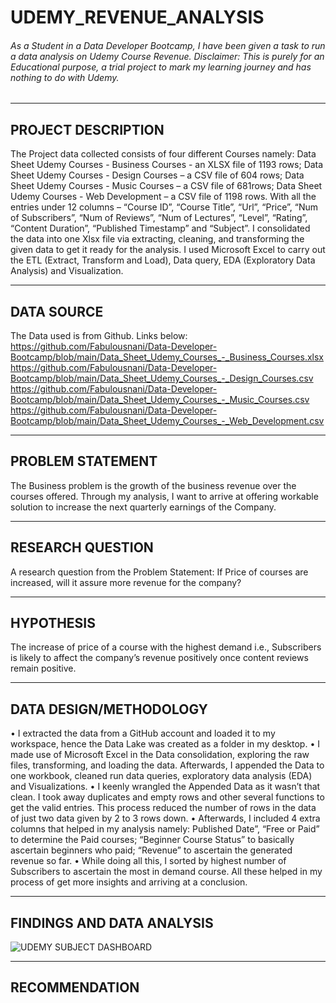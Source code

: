 # UDEMY_REVENUE_ANALYSIS
###### As a Student in a Data Developer Bootcamp, I have been given a task to run a data analysis on Udemy Course Revenue. Disclaimer: This is purely for an Educational purpose, a trial project to mark my learning journey and has nothing to do with Udemy. 
 _________________________________________________________________________________________
 ## PROJECT DESCRIPTION
The Project data collected consists of four different Courses namely:
Data Sheet Udemy Courses - Business Courses - an XLSX file of 1193 rows; Data Sheet Udemy Courses - Design Courses – a CSV file of 604 rows; Data Sheet Udemy Courses - Music Courses – a CSV file of 681rows; Data Sheet Udemy Courses - Web Development – a CSV file of 1198 rows.
With all the entries under 12 columns – “Course ID”, “Course Title”, “Url”, “Price”, “Num of Subscribers”, “Num of Reviews”, “Num of Lectures”, “Level”, “Rating”, “Content Duration”, “Published Timestamp” and “Subject”.
I consolidated the data into one Xlsx file via extracting, cleaning, and transforming the given data to get it ready for the analysis. I used Microsoft Excel to carry out the ETL (Extract, Transform and Load), Data query, EDA (Exploratory Data Analysis) and Visualization.
_____________________
## DATA SOURCE
The Data used is from Github. Links below:
https://github.com/Fabulousnani/Data-Developer-Bootcamp/blob/main/Data_Sheet_Udemy_Courses_-_Business_Courses.xlsx 
https://github.com/Fabulousnani/Data-Developer-Bootcamp/blob/main/Data_Sheet_Udemy_Courses_-_Design_Courses.csv
https://github.com/Fabulousnani/Data-Developer-Bootcamp/blob/main/Data_Sheet_Udemy_Courses_-_Music_Courses.csv
https://github.com/Fabulousnani/Data-Developer-Bootcamp/blob/main/Data_Sheet_Udemy_Courses_-_Web_Development.csv
______________________

## PROBLEM STATEMENT
The Business problem is the growth of the business revenue over the courses offered. Through my analysis, I want to arrive at offering workable solution to increase the next quarterly earnings of the Company.
______________
## RESEARCH QUESTION
A research question from the Problem Statement: If Price of courses are increased, will it assure more revenue for the company?
___________
## HYPOTHESIS
The increase of price of a course with the highest demand i.e., Subscribers is likely to affect the company’s revenue positively once content reviews remain positive.
________
## DATA DESIGN/METHODOLOGY
•	I extracted the data from a GitHub account and loaded it to my workspace, hence the Data Lake was created as a folder in my desktop.
•	I made use of Microsoft Excel in the Data consolidation, exploring the raw files, transforming, and loading the data. Afterwards, I appended the Data to one workbook, cleaned run data queries, exploratory data analysis (EDA) and Visualizations.
•	I keenly wrangled the Appended Data as it wasn’t that clean. I took away duplicates and empty rows and other several functions to get the valid entries. This process reduced the number of rows in the data of just two data given by 2 to 3 rows down.
•	Afterwards, I included 4 extra columns that helped in my analysis namely: Published Date”, “Free or Paid” to determine the Paid courses; “Beginner Course Status” to basically ascertain beginners who paid; “Revenue” to ascertain the generated revenue so far.
•	While doing all this, I sorted by highest number of Subscribers to ascertain the most in demand course. All these helped in my process of get more insights and arriving at a conclusion.
____
## FINDINGS AND DATA ANALYSIS
![UDEMY SUBJECT DASHBOARD](https://user-images.githubusercontent.com/78387629/183259301-599ec86d-cac1-4cfe-a553-80543dd0068d.jpg)
______________
## RECOMMENDATION
